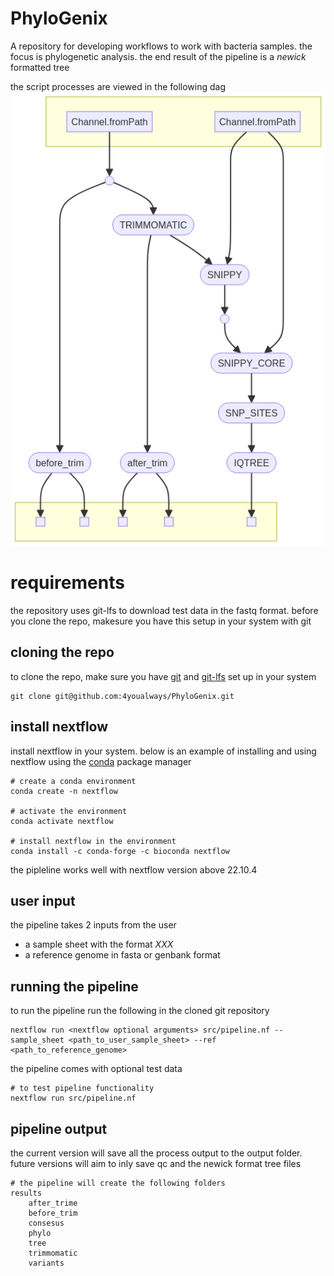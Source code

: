 # PhyloGenix
A repository for developing workflows to work with bacteria samples. the focus is phylogenetic analysis. the end result of the pipeline is a *newick* formatted tree

the script processes are viewed in the following dag
<img src="dag.png" alt="Pipeline workflopw">


# requirements
the repository uses git-lfs to download test data in the fastq format. before you clone the repo, makesure you have this setup in your system with git

## cloning the repo
to clone the repo, make sure you have [git](https://git-scm.com/) and [git-lfs](https://git-lfs.com/) set up in your system

```
git clone git@github.com:4youalways/PhyloGenix.git 

```

## install nextflow

install nextflow in your system. below is an example of installing and using nextflow using the [conda](https://conda.io/projects/conda/en/latest/user-guide/getting-started.html) package manager
```
# create a conda environment
conda create -n nextflow

# activate the environment
conda activate nextflow

# install nextflow in the environment
conda install -c conda-forge -c bioconda nextflow

```

the pipleline works well with nextflow version above 22.10.4

## user input
the pipeline takes 2 inputs from the user
- a sample sheet with the format *XXX*
- a reference genome in fasta or genbank format

## running the pipeline
to run the pipeline run the following in the cloned git repository
```
nextflow run <nextflow optional arguments> src/pipeline.nf --sample_sheet <path_to_user_sample_sheet> --ref <path_to_reference_genome>
```

the pipeline comes with optional test data
```
# to test pipeline functionality
nextflow run src/pipeline.nf
```

## pipeline output
the current version will save all the process output to the output folder. future versions will aim to inly save qc and the newick format tree files
```
# the pipeline will create the following folders
results
    after_trime
    before_trim
    consesus
    phylo
    tree
    trimmomatic
    variants

```
